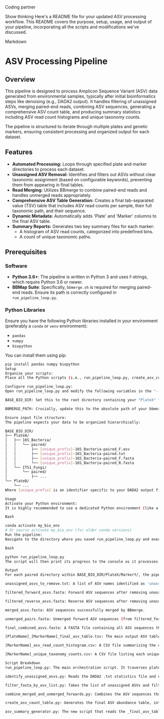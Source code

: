 Coding partner

Show thinking
Here's a README file for your updated ASV processing workflow. This README covers the purpose, setup, usage, and output of your pipeline, incorporating all the scripts and modifications we've discussed.

Markdown

# ASV Processing Pipeline

## Overview
This pipeline is designed to process Amplicon Sequence Variant (ASV) data generated from environmental samples, typically after initial bioinformatics steps like denoising (e.g., DADA2 output). It handles filtering of unassigned ASVs, merging paired-end reads, combining ASV sequences, generating a comprehensive ASV count table, and producing summary statistics including ASV read count histograms and unique taxonomy counts.

The pipeline is structured to iterate through multiple plates and genetic markers, ensuring consistent processing and organized output for each dataset.

## Features
* **Automated Processing:** Loops through specified plate and marker directories to process each dataset.
* **Unassigned ASV Removal:** Identifies and filters out ASVs without clear taxonomic assignment (based on configurable keywords), preventing them from appearing in final tables.
* **Read Merging:** Utilizes BBmerge to combine paired-end reads and handles unmerged reads appropriately.
* **Comprehensive ASV Table Generation:** Creates a final tab-separated value (TSV) table that includes ASV read counts per sample, their full taxonomic path, and their sequence.
* **Dynamic Metadata:** Automatically adds 'Plate' and 'Marker' columns to the final ASV table.
* **Summary Reports:** Generates two key summary files for each marker:
    * A histogram of ASV read counts, categorized into predefined bins.
    * A count of unique taxonomic paths.

## Prerequisites

### Software
* **Python 3.6+**: The pipeline is written in Python 3 and uses f-strings, which require Python 3.6 or newer.
* **BBMap Suite**: Specifically, `bbmerge.sh` is required for merging paired-end reads. Ensure its path is correctly configured in `run_pipeline_loop.py`.

### Python Libraries
Ensure you have the following Python libraries installed in your environment (preferably a `conda` or `venv` environment):
* `pandas`
* `numpy`
* `biopython`

You can install them using pip:
```bash
pip install pandas numpy biopython
Setup
Organize your scripts:
Place all the Python scripts (i.e., run_pipeline_loop.py, create_asv_count_table.py, identify_unassigned_asvs.py, filter_fasta_by_asv_list.py, combine_merged_and_unmerged_forwards.py, and asv_summary_generator.py) in the same directory.

Configure run_pipeline_loop.py:
Open run_pipeline_loop.py and modify the following variables in the "--- Configuration for the Loop Script ---" section:

BASE_BIO_DIR: Set this to the root directory containing your "PlateX" folders (e.g., /projects/RachelMeyer/BioSCAPE/).

BBMERGE_PATH: Crucially, update this to the absolute path of your bbmerge.sh executable (e.g., /home/rameyer/miniconda2/bin/bbmerge.sh).

Ensure input file structure:
The pipeline expects your data to be organized hierarchically:

BASE_BIO_DIR/
├── PlateA/
│   ├── 16S_Bacteria/
│   │   └── paired/
│   │       ├── [unique_prefix]-16S_Bacteria-paired_F.asv
│   │       ├── [unique_prefix]-16S_Bacteria-paired.txt
│   │       ├── [unique_prefix]-16S_Bacteria-paired_F.fasta
│   │       └── [unique_prefix]-16S_Bacteria-paired_R.fasta
│   └── ITS1_Fungi/
│       └── paired/
│           ├── ...
└── PlateB/
    └── ...
Where [unique_prefix] is an identifier specific to your DADA2 output files (e.g., clve5i5mn0003l50gam95h4jx).

Usage
Activate your Python environment:
It is highly recommended to use a dedicated Python environment (like a conda environment) where all prerequisites are installed.

Bash

conda activate my_bio_env
# Or source activate my_bio_env (for older conda versions)
Run the pipeline:
Navigate to the directory where you saved run_pipeline_loop.py and execute it:

Bash

python run_pipeline_loop.py
The script will then print its progress to the console as it processes each plate and marker.

Output
For each paired directory within BASE_BIO_DIR/PlateX/MarkerY/, the pipeline will generate the following files:

unassigned_asvs_to_remove.txt: A list of ASV names identified as 'unassigned' based on keywords defined in identify_unassigned_asvs.py. These ASVs will be excluded from further processing.

filtered_forward_asvs.fasta: Forward ASV sequences after removing unassigned ASVs.

filtered_reverse_asvs.fasta: Reverse ASV sequences after removing unassigned ASVs.

merged_asvs.fasta: ASV sequences successfully merged by BBmerge.

unmerged_pairs.fasta: Unmerged forward ASV sequences (from filtered_forward_asvs.fasta).

final_combined_asvs.fasta: A FASTA file containing all ASV sequences that were either successfully merged or were unmerged forwards (from unmerged_pairs.fasta), after filtering.

[PlateName]_[MarkerName]_final_asv_table.tsv: The main output ASV table. This tab-separated file contains ASV names, sequences, taxonomic assignments (without "Unassigned" entries), and read counts for each sample.

[MarkerName]_asv_read_count_histogram.csv: A CSV file summarizing the distribution of ASV total read counts into predefined bins.

[MarkerName]_unique_taxonomy_counts.csv: A CSV file listing each unique full taxonomic path found in the final ASV table and the count of ASVs assigned to it.

Script Breakdown
run_pipeline_loop.py: The main orchestration script. It traverses plate and marker directories and calls the other modular scripts in the correct sequence.

identify_unassigned_asvs.py: Reads the DADA2 .txt statistics file and creates a list of ASV names to be considered 'unassigned' based on taxonomic keywords or single-domain assignments.

filter_fasta_by_asv_list.py: Takes the list of unassigned ASVs and filters corresponding ASV sequences from the raw forward and reverse FASTA files.

combine_merged_and_unmerged_forwards.py: Combines the ASV sequences that were successfully merged by BBmerge with the forward reads that could not be merged, creating a single comprehensive FASTA file of all remaining ASVs.

create_asv_count_table.py: Generates the final ASV abundance table, integrating read counts from the .asv file, taxonomic information from the .txt file, and ASV sequences from the combined FASTA. Crucially, it now excludes ASVs that lack a taxonomic entry.

asv_summary_generator.py: The new script that reads the _final_asv_table.tsv and generates the ASV read count histogram and the unique taxonomy counts.
